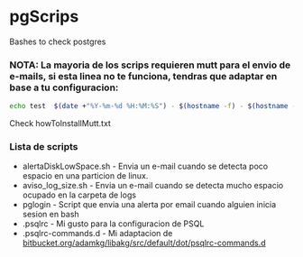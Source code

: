 # pgScrips
Bashes to check postgres

### NOTA: La mayoria de los scrips requieren mutt para el envio de e-mails, si esta linea no te funciona, tendras que adaptar en base a tu configuracion:

```sh
echo test  $(date +"%Y-%m-%d %H:%M:%S") - $(hostname -f) - $(hostname -I) | mutt -s "test $(date +"%Y-%m-%d %H:%M:%S") - $(hostname -f) - $(hostname -I)" -- diegodaf@gmail.com
```
Check howToInstallMutt.txt

### Lista de scripts

  * alertaDiskLowSpace.sh - Envia un e-mail cuando se detecta poco espacio en una particion de linux. 
  * aviso_log_size.sh - Envia un e-mail cuando se detecta mucho espacio ocupado en la carpeta de logs
  * pglogin - Script que envia una alerta por email cuando alguien inicia sesion en bash                          
  * .psqlrc - Mi gusto para la configuracion de PSQL
  * .psqlrc-commands.d - Mi adaptacion de [bitbucket.org/adamkg/libakg/src/default/dot/psqlrc-commands.d](https://daf.tf/urls/?r=159)
